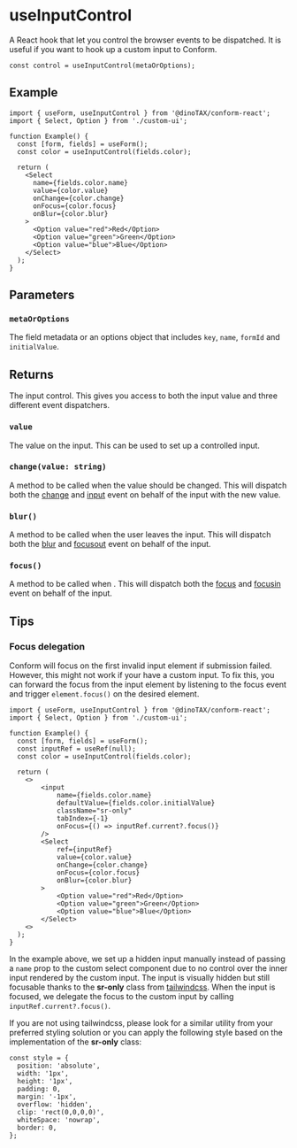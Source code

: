 # useInputControl

A React hook that let you control the browser events to be dispatched. It is useful if you want to hook up a custom input to Conform.

```tsx
const control = useInputControl(metaOrOptions);
```

## Example

```tsx
import { useForm, useInputControl } from '@dinoTAX/conform-react';
import { Select, Option } from './custom-ui';

function Example() {
  const [form, fields] = useForm();
  const color = useInputControl(fields.color);

  return (
    <Select
      name={fields.color.name}
      value={color.value}
      onChange={color.change}
      onFocus={color.focus}
      onBlur={color.blur}
    >
      <Option value="red">Red</Option>
      <Option value="green">Green</Option>
      <Option value="blue">Blue</Option>
    </Select>
  );
}
```

## Parameters

### `metaOrOptions`

The field metadata or an options object that includes `key`, `name`, `formId` and `initialValue`.

## Returns

The input control. This gives you access to both the input value and three different event dispatchers.

### `value`

The value on the input. This can be used to set up a controlled input.

### `change(value: string)`

A method to be called when the value should be changed. This will dispatch both the [change](https://developer.mozilla.org/en-US/docs/Web/API/HTMLElement/change_event) and [input](https://developer.mozilla.org/en-US/docs/Web/API/Element/input_event) event on behalf of the input with the new value.

### `blur()`

A method to be called when the user leaves the input. This will dispatch both the [blur](https://developer.mozilla.org/en-US/docs/Web/API/Element/blur_event) and [focusout](https://developer.mozilla.org/en-US/docs/Web/API/Element/focusout_event) event on behalf of the input.

### `focus()`

A method to be called when . This will dispatch both the [focus](https://developer.mozilla.org/en-US/docs/Web/API/HTMLElement/focus) and [focusin](https://developer.mozilla.org/en-US/docs/Web/API/Element/focusin_event) event on behalf of the input.

## Tips

### Focus delegation

Conform will focus on the first invalid input element if submission failed. However, this might not work if your have a custom input. To fix this, you can forward the focus from the input element by listening to the focus event and trigger `element.focus()` on the desired element.

```tsx
import { useForm, useInputControl } from '@dinoTAX/conform-react';
import { Select, Option } from './custom-ui';

function Example() {
  const [form, fields] = useForm();
  const inputRef = useRef(null);
  const color = useInputControl(fields.color);

  return (
    <>
        <input
            name={fields.color.name}
            defaultValue={fields.color.initialValue}
            className="sr-only"
            tabIndex={-1}
            onFocus={() => inputRef.current?.focus()}
        />
        <Select
            ref={inputRef}
            value={color.value}
            onChange={color.change}
            onFocus={color.focus}
            onBlur={color.blur}
        >
            <Option value="red">Red</Option>
            <Option value="green">Green</Option>
            <Option value="blue">Blue</Option>
        </Select>
    <>
  );
}
```

In the example above, we set up a hidden input manually instead of passing a `name` prop to the custom select component due to no control over the inner input rendered by the custom input. The input is visually hidden but still focusable thanks to the **sr-only** class from [tailwindcss](https://tailwindcss.com/docs/screen-readers#screen-reader-only-elements). When the input is focused, we delegate the focus to the custom input by calling `inputRef.current?.focus()`.

If you are not using tailwindcss, please look for a similar utility from your preferred styling solution or you can apply the following style based on the implementation of the **sr-only** class:

```tsx
const style = {
  position: 'absolute',
  width: '1px',
  height: '1px',
  padding: 0,
  margin: '-1px',
  overflow: 'hidden',
  clip: 'rect(0,0,0,0)',
  whiteSpace: 'nowrap',
  border: 0,
};
```
